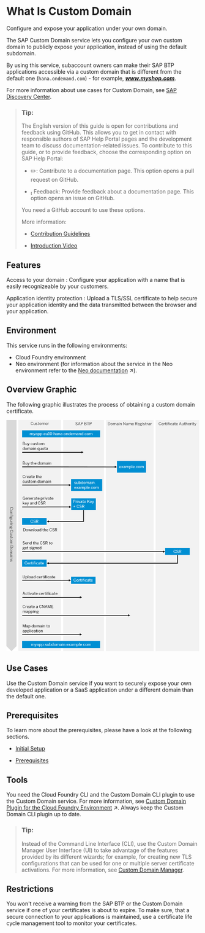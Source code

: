 <!-- loio4414cc43db2d4229b27b232a5590e253 -->

<link rel="stylesheet" type="text/css" href="../css/sap-icons.css"/>

# What Is Custom Domain

Configure and expose your application under your own domain. 

The SAP Custom Domain service lets you configure your own custom domain to publicly expose your application, instead of using the default subdomain.

By using this service, subaccount owners can make their SAP BTP applications accessible via a custom domain that is different from the default one \(`hana.ondemand.com`\) - for example, ***www.myshop.com***.

For more information about use cases for Custom Domain, see [SAP Discovery Center](https://discovery-center.cloud.sap/serviceCatalog/custom-domain?service_plan=custom-domain&region=all).

> ### Tip:  
> The English version of this guide is open for contributions and feedback using GitHub. This allows you to get in contact with responsible authors of SAP Help Portal pages and the development team to discuss documentation-related issues. To contribute to this guide, or to provide feedback, choose the corresponding option on SAP Help Portal:
> 
> -   :pencil2:: Contribute to a documentation page. This option opens a pull request on GitHub.
> 
> -   <span class="SAP-icons"></span> Feedback: Provide feedback about a documentation page. This option opens an issue on GitHub.
> 
> 
> You need a GitHub account to use these options.
> 
> More information:
> 
> -   [Contribution Guidelines](https://help.sap.com/docs/open-documentation-initiative/contribution-guidelines/readme.html)
> 
> -   [Introduction Video](https://www.youtube.com/watch?v=WJ0oarMlVW4)



<a name="loio4414cc43db2d4229b27b232a5590e253__section_fmq_b34_wsb"/>

## Features

  Access to your domain 
 :   Configure your application with a name that is easily recognizeable by your customers.

   Application identity protection 
 :   Upload a TLS/SSL certificate to help secure your application identity and the data transmitted between the browser and your application.

 

## Environment

This service runs in the following environments:

-   Cloud Foundry environment
-   Neo environment \(for information about the service in the Neo environment refer to the [Neo documentation](https://help.sap.com/viewer/ea72206b834e4ace9cd834feed6c0e09/Validation/en-US/98e655aacd1d4fc6a6ab23475b1afcd9.html "SAP Custom Domain service allows subaccount owners to make their SAP BTP applications accessible via a custom domain that is different from the default one (hana.ondemand.com) - for example www.myshop.com.") :arrow_upper_right:\).



## Overview Graphic

The following graphic illustrates the process of obtaining a custom domain certificate.

![](images/Custom_Domain_Flowchart_CF_4d23513.png)



## Use Cases

Use the Custom Domain service if you want to securely expose your own developed application or a SaaS application under a different domain than the default one.



## Prerequisites

To learn more about the prerequisites, please have a look at the following sections.

-   [Initial Setup](initial-setup-108177a.md)

-   [Prerequisites](prerequisites-48cdbe7.md)




## Tools

You need the Cloud Foundry CLI and the Custom Domain CLI plugin to use the Custom Domain service. For more information, see [Custom Domain Plugin for the Cloud Foundry Environment](https://help.sap.com/viewer/65de2977205c403bbc107264b8eccf4b/Validation/en-US/1832fcd1eec9415694de50f620e5a522.html "The Custom Domain CLI plugin provides functions for creating private keys and certificate signing requests, as well as additional commands for managing your custom domains.") :arrow_upper_right:. Always keep the Custom Domain CLI plugin up to date.

> ### Tip:  
> Instead of the Command Line Interface \(CLI\), use the Custom Domain Manager User Interface \(UI\) to take advantage of the features provided by its different wizards; for example, for creating new TLS configurations that can be used for one or multiple server certificate activations. For more information, see [Custom Domain Manager](https://help.sap.com/docs/CUSTOM_DOMAINS/6f35a23466ee4df0b19085c9c52f9c29/4f4c3ff62fd2413089dce8a973620167.html?version=Cloud).



## Restrictions

You won't receive a warning from the SAP BTP or the Custom Domain service if one of your certificates is about to expire. To make sure, that a secure connection to your applications is maintained, use a certificate life cycle management tool to monitor your certificates.


